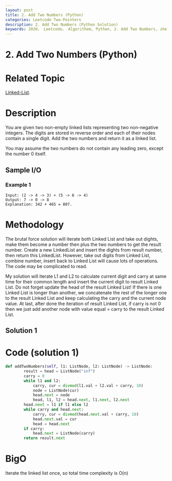 ```yaml
---
layout: post
title: 2. Add Two Numbers (Python)
categories: Leetcode Two-Pointers
description: 2. Add Two Numbers (Python Solution)
keywords: 2020， Leetcode， Algorithem, Python, 2. Add Two Numbers, zhenyu, Linked List
---
```


# 2. Add Two Numbers (Python)

# Related Topic
<a href="/categories/#Linked-List" target="_blank"> Linked-List</a>.

# Description
You are given two non-empty linked lists representing two non-negative integers. The digits are stored in reverse order and each of their nodes contain a single digit. Add the two numbers and return it as a linked list.

You may assume the two numbers do not contain any leading zero, except the number 0 itself.

## Sample I/O

### Example 1
```
Input: (2 -> 4 -> 3) + (5 -> 6 -> 4)
Output: 7 -> 0 -> 8
Explanation: 342 + 465 = 807.
```

# Methodology
The brutal force solution will iterate both Linked List and take out dights, make them become a number then plus the two numbers to get the result number. Create a new LinkedList and insert the dights from result number, then return this LinkedList. However, take out digits from Linked List, combine number, insert back to Linked List will cause lots of operations. The code may be complicated to read.

My solution will iterate L1 and L2 to calculate current digit and carry at same time for their common length and insert the current digit to result Linked List. Do not forget update the head of the result Linked List! If there is one Linked List is longer than another, we concatenate the rest of the longer one to the result Linked List and keep calculating the carry and the current node value. At last, after done the iteration of result Linked List, if carry is not 0 then we just add another node with value equal = carry to the result Linked List.

## Solution 1

# Code (solution 1)
```python
def addTwoNumbers(self, l1: ListNode, l2: ListNode) -> ListNode:
        result = head = ListNode("inf")
        carry = 0
        while l1 and l2:
            carry, cur = divmod(l1.val + l2.val + carry, 10)
            node = ListNode(cur)
            head.next = node
            head, l1, l2 = head.next, l1.next, l2.next
        head.next = l1 if l1 else l2
        while carry and head.next:
            carry, cur = divmod(head.next.val + carry, 10)
            head.next.val = cur
            head = head.next
        if carry:
            head.next = ListNode(carry)
        return result.next
```
# BigO
Iterate the linked list once, so total time complexity is O(n)
